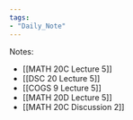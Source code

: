 ```yaml
---
tags:  
- "Daily_Note"  
---
```

  
Notes:  
- [[MATH 20C Lecture 5]]  
- [[DSC 20 Lecture 5]]  
- [[COGS 9 Lecture 5]]  
- [[MATH 20D Lecture 5]]  
- [[MATH 20C Discussion 2]]  

